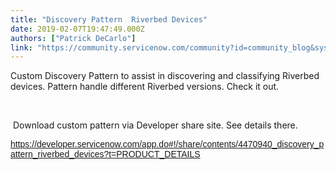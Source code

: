 ```yaml
---
title: "Discovery Pattern  Riverbed Devices"
date: 2019-02-07T19:47:49.000Z
authors: ["Patrick DeCarlo"]
link: "https://community.servicenow.com/community?id=community_blog&sys_id=d4d5d564db6f2b002e8c2183ca9619c1"
---
```

<p>Custom Discovery Pattern to assist in discovering and classifying Riverbed devices. Pattern handle different Riverbed versions. Check it out. </p>
<p> </p>
<p> Download custom pattern via Developer share site. See details there.  </p>
<p><span style="font-family: arial,helvetica,sans-serif;"><a href="https://developer.servicenow.com/app.do#!/share/contents/4470940_discovery_pattern_riverbed_devices?t&#61;PRODUCT_DETAILS" rel="nofollow">https://developer.servicenow.com/app.do#!/share/contents/4470940_discovery_pattern_riverbed_devices?t&#61;PRODUCT_DETAILS</a>  </span></p>
<p><span style="font-family: arial,helvetica,sans-serif;"> </span></p>